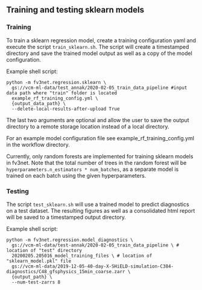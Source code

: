 ## Training and testing sklearn models

### Training
To train a sklearn regression model, create a training configuration yaml and execute
the script `train_sklearn.sh`. The script will create a timestamped directory and save
the trained model output as well as a copy of the model configuration.

Example shell script:
```
python -m fv3net.regression.sklearn \
  gs://vcm-ml-data/test_annak/2020-02-05_train_data_pipeline #input data path where "train" folder is located
  example_rf_training_config.yml \
  {output_data_path} \
  --delete-local-results-after-upload True
```
The last two arguments are optional and allow the user to save the output directory to
a remote storage location instead of a local directory.

For an example model configuration file see example_rf_training_config.yml in the workflow directory.

Currently, only random forests are implemented for training sklearn models in fv3net.
Note that the total number of trees in the random forest will be
`hyperparameters.n_estimators * num_batches`, as a separate model is trained on each
batch using the given hyperparameters.

### Testing
The script `test_sklearn.sh` will use a trained model to predict diagnostics on a test
dataset. The resulting figures as well as a consolidated html report will be saved to
a timestamped output directory.

Example shell script:
```
python -m fv3net.regression.model_diagnostics \
  gs://vcm-ml-data/test-annak/2020-02-05_train_data_pipeline \ # location of "test" directory
  20200205.205016_model_training_files \ # location of "sklearn_model.pkl" file
  gs://vcm-ml-data/2019-12-05-40-day-X-SHiELD-simulation-C384-diagnostics/C48_gfsphysics_15min_coarse.zarr \
  {output_path} \
  --num-test-zarrs 8
```
